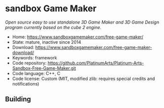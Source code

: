 # sandbox Game Maker

_Open source easy to use standalone 3D Game Maker and 3D Game Design program currently based on the cube 2 engine._

- Home: https://www.sandboxgamemaker.com/free-game-maker/
- State: mature, inactive since 2014
- Download: https://www.sandboxgamemaker.com/free-game-maker-download/
- Keywords: framework
- Code repository: https://github.com/PlatinumArts/Platinum-Arts-Sandbox-Free-Game-Maker.git
- Code language: C++, C
- Code license: Custom (MIT, modified zlib: requires special credits and notifications)

## Building

